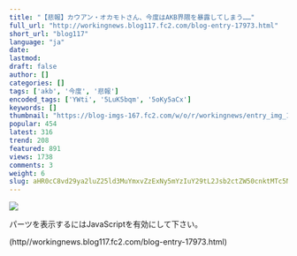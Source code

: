 ```yaml
---
title: "【悲報】カウアン・オカモトさん、今度はAKB界隈を暴露してしまう……"
full_url: "http://workingnews.blog117.fc2.com/blog-entry-17973.html"
short_url: "blog117"
language: "ja"
date: 
lastmod: 
draft: false
author: []
categories: []
tags: ['akb', '今度', '悲報']
encoded_tags: ['YWti', '5LuK5bqm', '5oKy5aCx']
keywords: []
thumbnail: "https://blog-imgs-167.fc2.com/w/o/r/workingnews/entry_img_17973.jpg"
popular: 454
latest: 316
trend: 208
featured: 891
views: 1738
comments: 3
weight: 6
slug: aHR0cC8vd29ya2luZ25ld3MuYmxvZzExNy5mYzIuY29tL2Jsb2ctZW50cnktMTc5NzMuaHRtbA==
---
```


![](https://blog-imgs-167.fc2.com/w/o/r/workingnews/entry_img_17973.jpg)

<div><p> </p> <p class='plugin-freearea'> パーツを表示するにはJavaScriptを有効にして下さい。 </p><p id='i2i-15a675c9be31438acfd-wrap'> </p> <p> </p> </div>

(http//workingnews.blog117.fc2.com/blog-entry-17973.html)
